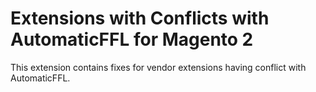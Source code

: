 # Extensions with Conflicts with AutomaticFFL for Magento 2

This extension contains fixes for vendor extensions having conflict with AutomaticFFL.
